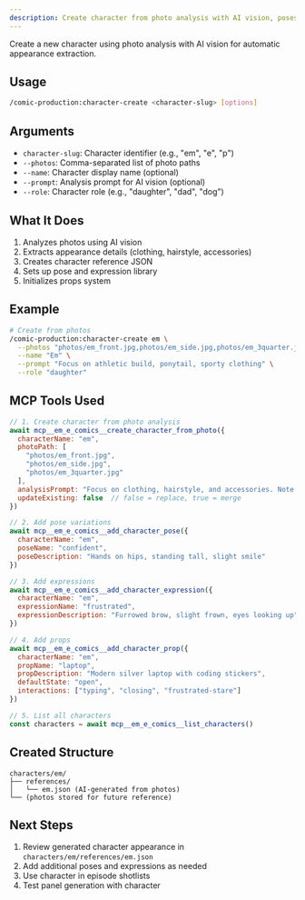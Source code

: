 ```yaml
---
description: Create character from photo analysis with AI vision, poses, expressions, and props. Activates character-designer agent.
---
```


Create a new character using photo analysis with AI vision for automatic appearance extraction.

## Usage

```bash
/comic-production:character-create <character-slug> [options]
```

## Arguments

- `character-slug`: Character identifier (e.g., "em", "e", "p")
- `--photos`: Comma-separated list of photo paths
- `--name`: Character display name (optional)
- `--prompt`: Analysis prompt for AI vision (optional)
- `--role`: Character role (e.g., "daughter", "dad", "dog")

## What It Does

1. Analyzes photos using AI vision
2. Extracts appearance details (clothing, hairstyle, accessories)
3. Creates character reference JSON
4. Sets up pose and expression library
5. Initializes props system

## Example

```bash
# Create from photos
/comic-production:character-create em \
  --photos "photos/em_front.jpg,photos/em_side.jpg,photos/em_3quarter.jpg" \
  --name "Em" \
  --prompt "Focus on athletic build, ponytail, sporty clothing" \
  --role "daughter"
```

## MCP Tools Used

```javascript
// 1. Create character from photo analysis
await mcp__em_e_comics__create_character_from_photo({
  characterName: "em",
  photoPath: [
    "photos/em_front.jpg",
    "photos/em_side.jpg",
    "photos/em_3quarter.jpg"
  ],
  analysisPrompt: "Focus on clothing, hairstyle, and accessories. Note athletic build and confident stance.",
  updateExisting: false  // false = replace, true = merge
})

// 2. Add pose variations
await mcp__em_e_comics__add_character_pose({
  characterName: "em",
  poseName: "confident",
  poseDescription: "Hands on hips, standing tall, slight smile"
})

// 3. Add expressions
await mcp__em_e_comics__add_character_expression({
  characterName: "em",
  expressionName: "frustrated",
  expressionDescription: "Furrowed brow, slight frown, eyes looking up"
})

// 4. Add props
await mcp__em_e_comics__add_character_prop({
  characterName: "em",
  propName: "laptop",
  propDescription: "Modern silver laptop with coding stickers",
  defaultState: "open",
  interactions: ["typing", "closing", "frustrated-stare"]
})

// 5. List all characters
const characters = await mcp__em_e_comics__list_characters()
```

## Created Structure

```
characters/em/
├── references/
│   └── em.json (AI-generated from photos)
└── (photos stored for future reference)
```

## Next Steps

1. Review generated character appearance in `characters/em/references/em.json`
2. Add additional poses and expressions as needed
3. Use character in episode shotlists
4. Test panel generation with character
